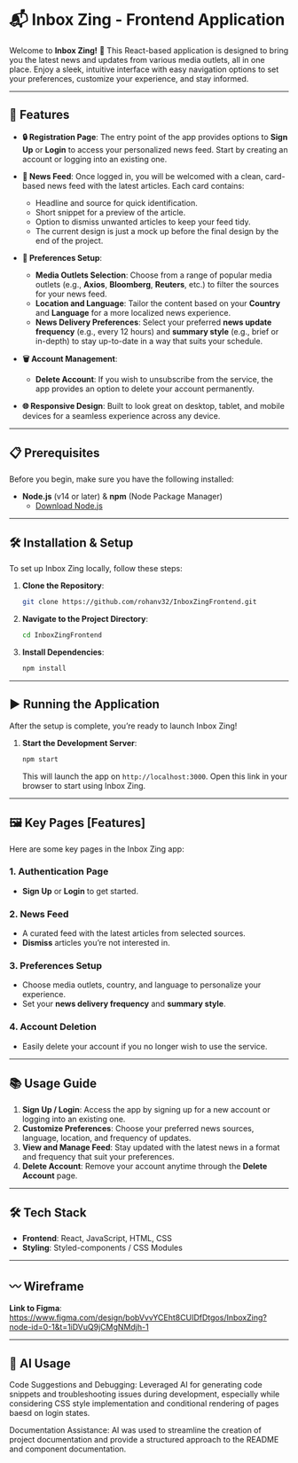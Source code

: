 # 📬 Inbox Zing - Frontend Application

Welcome to **Inbox Zing!** 🎉 This React-based application is designed to bring you the latest news and updates from various media outlets, all in one place. Enjoy a sleek, intuitive interface with easy navigation options to set your preferences, customize your experience, and stay informed.

---

## 🚀 Features

- **🔒 Registration Page**: The entry point of the app provides options to **Sign Up** or **Login** to access your personalized news feed. Start by creating an account or logging into an existing one.

- **📰 News Feed**: Once logged in, you will be welcomed with a clean, card-based news feed with the latest articles. Each card contains:
  - Headline and source for quick identification.
  - Short snippet for a preview of the article.
  - Option to dismiss unwanted articles to keep your feed tidy.
  - The current design is just a mock up before the final design by the end of the project.

- **🔄 Preferences Setup**:
  - **Media Outlets Selection**: Choose from a range of popular media outlets (e.g., **Axios**, **Bloomberg**, **Reuters**, etc.) to filter the sources for your news feed.
  - **Location and Language**: Tailor the content based on your **Country** and **Language** for a more localized news experience.
  - **News Delivery Preferences**: Select your preferred **news update frequency** (e.g., every 12 hours) and **summary style** (e.g., brief or in-depth) to stay up-to-date in a way that suits your schedule.

- **🗑️ Account Management**:
  - **Delete Account**: If you wish to unsubscribe from the service, the app provides an option to delete your account permanently.

- **🌐 Responsive Design**: Built to look great on desktop, tablet, and mobile devices for a seamless experience across any device.

---

## 📋 Prerequisites

Before you begin, make sure you have the following installed:

- **Node.js** (v14 or later) & **npm** (Node Package Manager)
  - [Download Node.js](https://nodejs.org/)

---

## 🛠️ Installation & Setup

To set up Inbox Zing locally, follow these steps:

1. **Clone the Repository**:
   ```bash
   git clone https://github.com/rohanv32/InboxZingFrontend.git

2. **Navigate to the Project Directory**:
   ```bash
   cd InboxZingFrontend

3. **Install Dependencies**:
   ```bash
   npm install
   
---

## ▶️ Running the Application

After the setup is complete, you’re ready to launch Inbox Zing!

1. **Start the Development Server**:
   ```bash
   npm start
   ```
   This will launch the app on `http://localhost:3000`. Open this link in your browser to start using Inbox Zing.

---

## 🖼 Key Pages [Features]

Here are some key pages in the Inbox Zing app:

### 1. Authentication Page
- **Sign Up** or **Login** to get started.

### 2. News Feed
- A curated feed with the latest articles from selected sources.
- **Dismiss** articles you’re not interested in.

### 3. Preferences Setup
- Choose media outlets, country, and language to personalize your experience.
- Set your **news delivery frequency** and **summary style**.

### 4. Account Deletion
- Easily delete your account if you no longer wish to use the service.

---

## 📚 Usage Guide

1. **Sign Up / Login**: Access the app by signing up for a new account or logging into an existing one.
2. **Customize Preferences**: Choose your preferred news sources, language, location, and frequency of updates.
3. **View and Manage Feed**: Stay updated with the latest news in a format and frequency that suit your preferences.
4. **Delete Account**: Remove your account anytime through the **Delete Account** page.

---

## 🛠️ Tech Stack

- **Frontend**: React, JavaScript, HTML, CSS
- **Styling**: Styled-components / CSS Modules

---

## 〰️ Wireframe
**Link to Figma**: https://www.figma.com/design/bobVvvYCEht8CUIDfDtgos/InboxZing?node-id=0-1&t=1iDVuQ9jCMgNMdjh-1

---

## 🥳 AI Usage

Code Suggestions and Debugging: Leveraged AI for generating code snippets and troubleshooting issues during development, especially while considering CSS style implementation and conditional rendering of pages baesd on login states.

Documentation Assistance: AI was used to streamline the creation of project documentation and provide a structured approach to the README and component documentation.



```
